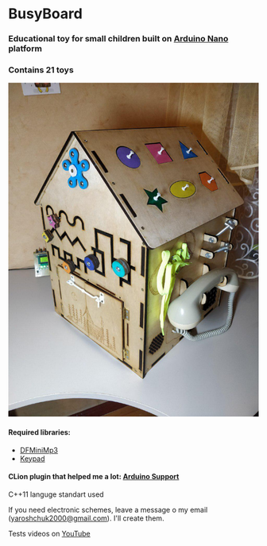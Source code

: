 # BusyBoard
### Educational toy for small children built on [Arduino Nano](https://arduino.cc) platform
### Contains 21 toys
![PIC](https://github.com/shchuko/BusyBoard/blob/master/pics/photo_2019-07-14_01-39-17.jpg)

#### Required libraries:
- [DFMiniMp3](https://github.com/Makuna/DFMiniMp3/wiki)
- [Keypad](https://github.com/Chris--A/Keypad)
#### CLion plugin that helped me a lot: [Arduino Support](https://github.com/vsch/CLionArduinoPlugin)
C++11 languge standart used

If you need electronic schemes, leave a message o my email (yaroshchuk2000@gmail.com). I'll create them.

Tests videos on [YouTube](https://www.youtube.com/playlist?list=PLUyuASd7vFSLMeVNU48Kg185tAyJWg1JF)
